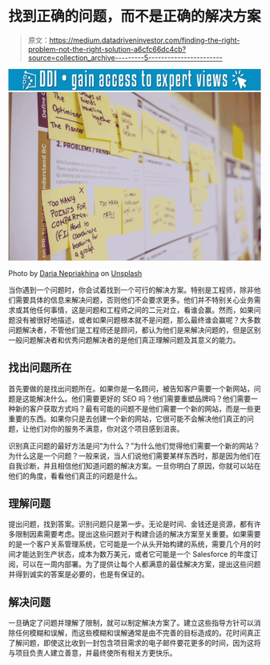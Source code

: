 # 找到正确的问题，而不是正确的解决方案

> 原文：<https://medium.datadriveninvestor.com/finding-the-right-problem-not-the-right-solution-a6cfc66dc4cb?source=collection_archive---------5----------------------->

[![](img/2b1ec073fb56e736da5ffa56a39ac25e.png)](http://www.track.datadriveninvestor.com/1B9E)![](img/002485b1009cafdfbe2c17272f160914.png)

Photo by [Daria Nepriakhina](https://unsplash.com/photos/zoCDWPuiRuA?utm_source=unsplash&utm_medium=referral&utm_content=creditCopyText) on [Unsplash](https://unsplash.com/search/photos/problem?utm_source=unsplash&utm_medium=referral&utm_content=creditCopyText)

当你遇到一个问题时，你会试着找到一个可行的解决方案。特别是工程师，除非他们需要具体的信息来解决问题，否则他们不会要求更多。他们并不特别关心业务需求或其他任何事情，这是问题和工程师之间的二元对立，看谁会赢。然而，如果问题没有被很好地描述，或者如果问题根本就不是问题，那么最终谁会赢呢？大多数问题解决者，不管他们是工程师还是顾问，都认为他们是来解决问题的，但是区别一般问题解决者和优秀问题解决者的是他们真正理解问题及其意义的能力。

## 找出问题所在

首先要做的是找出问题所在。如果你是一名顾问，被告知客户需要一个新网站，问题是这能解决什么。他们需要更好的 SEO 吗？他们需要重塑品牌吗？他们需要一种新的客户获取方式吗？最有可能的问题不是他们需要一个新的网站，而是一些更重要的东西。如果你只是去创建一个新的网站，它很可能不会解决他们真正的问题，让他们对你的服务不满意，你对这个项目感到沮丧。

识别真正问题的最好方法是问“为什么？”为什么他们觉得他们需要一个新的网站？为什么这是一个问题？一般来说，当人们说他们需要某样东西时，那是因为他们在自我诊断，并且相信他们知道问题的解决方案。一旦你明白了原因，你就可以站在他们的角度，看看他们真正的问题是什么。

## 理解问题

提出问题，找到答案。识别问题只是第一步。无论是时间、金钱还是资源，都有许多限制因素需要考虑。提出这些问题对于构建合适的解决方案至关重要。如果需要的是一个客户关系管理系统，它可能是一个从头开始构建的系统，需要几个月的时间才能达到生产状态，成本为数万美元，或者它可能是一个 Salesforce 的年度订阅，可以在一周内部署。为了提供让每个人都满意的最佳解决方案，提出这些问题并得到诚实的答案是必要的，也是有保证的。

## 解决问题

一旦确定了问题并理解了限制，就可以制定解决方案了。建立这些指导方针可以消除任何模糊和误解，而这些模糊和误解通常是由不完善的目标造成的。花时间真正了解问题，即使这比收到一封包含项目需求的电子邮件要花更多的时间，因为这将与项目负责人建立善意，并最终使所有相关方更快乐。